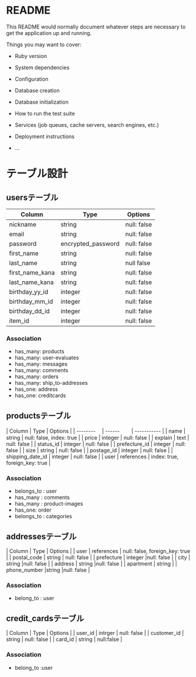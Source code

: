 # README

This README would normally document whatever steps are necessary to get the
application up and running.

Things you may want to cover:

* Ruby version

* System dependencies

* Configuration

* Database creation

* Database initialization

* How to run the test suite

* Services (job queues, cache servers, search engines, etc.)

* Deployment instructions

* ...

# テーブル設計

## usersテーブル
| Column          | Type   | Options     |
| --------        | ------ | ----------- |
| nickname        | string | null: false |
| email           | string | null: false |
| password        | encrypted_password | null: false |
| first_name      | string | null: false |
| last_name       | string | null false  |
| first_name_kana | string | null: false |
| last_name_kana  | string | null: false |
| birthday_yy_id  | integer| null: false |
| birthday_mm_id  | integer| null: false |
| birthday_dd_id  | integer| null: false | 
| item_id | integer | null: false  | 

### Association
- has_many: products
- has_many: user-evaluates
- has_many: messages
- has_many: comments
- has_many: orders
- has_many: ship_to-addresses
- has_one: address
- has_one: creditcards







## productsテーブル
| Column           | Type       | Options     |
| --------        　| ------ 　　| ----------- |
| name             | string     | null: false, index: true |
| price            | integer    | null: false |
| explain          | text       | null: false |
| status_id           | integer    | null: false |
| prefecture_id    | integer    | null: false |
| size             | string     | null: false |
| postage_id          | integer     | null: false |
| shipping_date_id    | integer     | null: false |
| user             | references | index: true, foreign_key: true |


### Association
- belongs_to : user
- has_many : comments
- has_many : product-images
- has_one: order
- belongs_to : categories



## addressesテーブル
| Column           | Type       | Options     |
| user             | references | null: false, foreign_key: true |
| postal_code      | string     | null: false |
| prefecture       | integer    |null: false |
| city             | string     |null: false |
| address          | string     |null: false |
| apartment        | string	    |
| phone_number    |string       |null: false |

### Association
- belong_to : user

## credit_cardsテーブル
| Column           | Type       | Options     |
| user_id    | intrger | null: false |
| customer_id | string  | null: false |
| card_id     | string  | null:false |

### Association
- belong_to :user